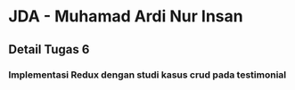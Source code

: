 # JDA - Muhamad Ardi Nur Insan

## Detail Tugas 6

### Implementasi Redux dengan studi kasus crud pada testimonial
